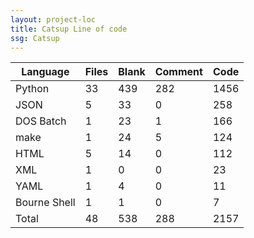 ```yaml
---
layout: project-loc
title: Catsup Line of code
ssg: Catsup
---
```

<div class="table-responsive">
<table class="table">
<thead><tr>
<th>Language</th>
<th>Files</th>
<th>Blank</th>
<th>Comment</th>
<th>Code</th>
</tr></thead><tbody>
<tr><td>Python</td><td> 33</td><td> 439</td><td> 282</td><td> 1456</td></tr>
<tr><td>JSON</td><td> 5</td><td> 33</td><td> 0</td><td> 258</td></tr>
<tr><td>DOS Batch</td><td> 1</td><td> 23</td><td> 1</td><td> 166</td></tr>
<tr><td>make</td><td> 1</td><td> 24</td><td> 5</td><td> 124</td></tr>
<tr><td>HTML</td><td> 5</td><td> 14</td><td> 0</td><td> 112</td></tr>
<tr><td>XML</td><td> 1</td><td> 0</td><td> 0</td><td> 23</td></tr>
<tr><td>YAML</td><td> 1</td><td> 4</td><td> 0</td><td> 11</td></tr>
<tr><td>Bourne Shell</td><td> 1</td><td> 1</td><td> 0</td><td> 7</td></tr>
<tr><td>Total</td><td>48</td><td>538</td><td>288</td><td>2157</td></tr>
</tbody></table></div>
